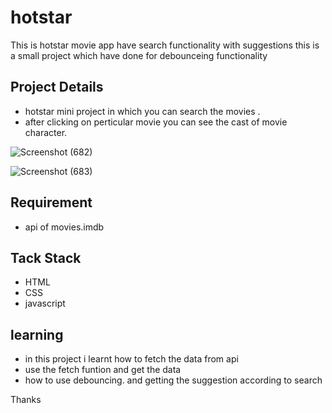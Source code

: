 # hotstar
This is hotstar movie app have search functionality with suggestions this is a small project which have done for debounceing functionality

## Project Details
- hotstar mini project in which you can search the movies .
- after clicking on perticular movie you can see the cast of movie character.


![Screenshot (682)](https://user-images.githubusercontent.com/105913828/191724102-1b472406-4566-445c-88b1-596a9f97b993.png)


![Screenshot (683)](https://user-images.githubusercontent.com/105913828/191724142-c1ff36ab-4b5f-4d27-975a-513d3d1c5e25.png)


## Requirement
- api of movies.imdb


## Tack Stack
- HTML
- CSS
- javascript

## learning
- in this project i learnt how to fetch the data from api
- use the fetch funtion and get the data
- how to use debouncing. and getting the suggestion according to search 

Thanks


